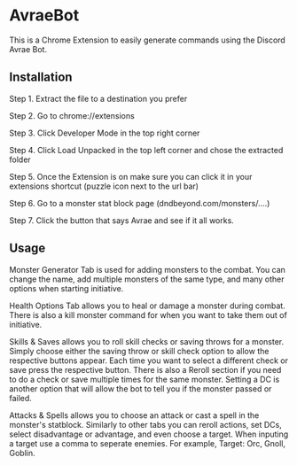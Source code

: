 # AvraeBot

This is a Chrome Extension to easily generate commands using the Discord Avrae Bot.

## Installation

Step 1. Extract the file to a destination you prefer

Step 2. Go to chrome://extensions

Step 3. Click Developer Mode in the top right corner

Step 4. Click Load Unpacked in the top left corner and chose the extracted folder

Step 5. Once the Extension is on make sure you can click it in your extensions shortcut (puzzle icon next to the url bar)

Step 6. Go to a monster stat block page (dndbeyond.com/monsters/....)

Step 7. Click the button that says Avrae and see if it all works.

## Usage

Monster Generator Tab is used for adding monsters to the combat. You can change the name, add multiple monsters of the same type, and many other options when starting initiative.

Health Options Tab allows you to heal or damage a monster during combat. There is also a kill monster command for when you want to take them out of initiative.

Skills & Saves allows you to roll skill checks or saving throws for a monster. Simply choose either the saving throw or skill check option to allow the respective buttons appear. Each time you want to select a different check or save press the respective button. There is also a Reroll section if you need to do a check or save multiple times for the same monster. Setting a DC is another option that will allow the bot to tell you if the monster passed or failed.

Attacks & Spells allows you to choose an attack or cast a spell in the monster's statblock. Similarly to other tabs you can reroll actions, set DCs, select disadvantage or advantage, and even choose a target. When inputing a target use a comma to seperate enemies. For example, Target: Orc, Gnoll, Goblin.